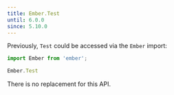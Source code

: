 ```yaml
---
title: Ember.Test
until: 6.0.0
since: 5.10.0
---
```



Previously, `Test` could be accessed via the `Ember` import:
```js
import Ember from 'ember';

Ember.Test
```

There is no replacement for this API.
